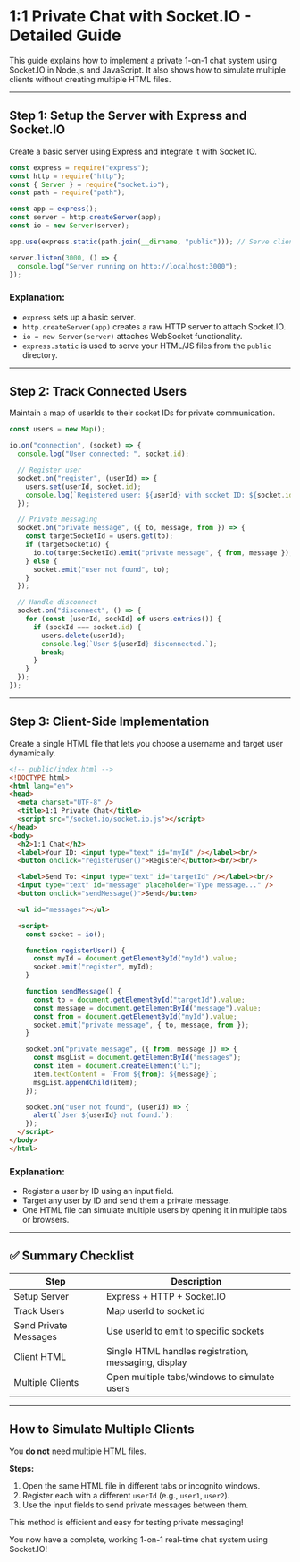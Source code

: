 # 1:1 Private Chat with Socket.IO - Detailed Guide

This guide explains how to implement a private 1-on-1 chat system using Socket.IO in Node.js and JavaScript. It also shows how to simulate multiple clients without creating multiple HTML files.

---

## Step 1: Setup the Server with Express and Socket.IO

Create a basic server using Express and integrate it with Socket.IO.

```js
const express = require("express");
const http = require("http");
const { Server } = require("socket.io");
const path = require("path");

const app = express();
const server = http.createServer(app);
const io = new Server(server);

app.use(express.static(path.join(__dirname, "public"))); // Serve client files

server.listen(3000, () => {
  console.log("Server running on http://localhost:3000");
});
```

### Explanation:

* `express` sets up a basic server.
* `http.createServer(app)` creates a raw HTTP server to attach Socket.IO.
* `io = new Server(server)` attaches WebSocket functionality.
* `express.static` is used to serve your HTML/JS files from the `public` directory.

---

## Step 2: Track Connected Users

Maintain a map of userIds to their socket IDs for private communication.

```js
const users = new Map();

io.on("connection", (socket) => {
  console.log("User connected: ", socket.id);

  // Register user
  socket.on("register", (userId) => {
    users.set(userId, socket.id);
    console.log(`Registered user: ${userId} with socket ID: ${socket.id}`);
  });

  // Private messaging
  socket.on("private message", ({ to, message, from }) => {
    const targetSocketId = users.get(to);
    if (targetSocketId) {
      io.to(targetSocketId).emit("private message", { from, message });
    } else {
      socket.emit("user not found", to);
    }
  });

  // Handle disconnect
  socket.on("disconnect", () => {
    for (const [userId, sockId] of users.entries()) {
      if (sockId === socket.id) {
        users.delete(userId);
        console.log(`User ${userId} disconnected.`);
        break;
      }
    }
  });
});
```

---

## Step 3: Client-Side Implementation

Create a single HTML file that lets you choose a username and target user dynamically.

```html
<!-- public/index.html -->
<!DOCTYPE html>
<html lang="en">
<head>
  <meta charset="UTF-8" />
  <title>1:1 Private Chat</title>
  <script src="/socket.io/socket.io.js"></script>
</head>
<body>
  <h2>1:1 Chat</h2>
  <label>Your ID: <input type="text" id="myId" /></label><br/>
  <button onclick="registerUser()">Register</button><br/><br/>

  <label>Send To: <input type="text" id="targetId" /></label><br/>
  <input type="text" id="message" placeholder="Type message..." />
  <button onclick="sendMessage()">Send</button>

  <ul id="messages"></ul>

  <script>
    const socket = io();

    function registerUser() {
      const myId = document.getElementById("myId").value;
      socket.emit("register", myId);
    }

    function sendMessage() {
      const to = document.getElementById("targetId").value;
      const message = document.getElementById("message").value;
      const from = document.getElementById("myId").value;
      socket.emit("private message", { to, message, from });
    }

    socket.on("private message", ({ from, message }) => {
      const msgList = document.getElementById("messages");
      const item = document.createElement("li");
      item.textContent = `From ${from}: ${message}`;
      msgList.appendChild(item);
    });

    socket.on("user not found", (userId) => {
      alert(`User ${userId} not found.`);
    });
  </script>
</body>
</html>
```

### Explanation:

* Register a user by ID using an input field.
* Target any user by ID and send them a private message.
* One HTML file can simulate multiple users by opening it in multiple tabs or browsers.

---

## ✅ Summary Checklist

| Step                  | Description                                          |
| --------------------- | ---------------------------------------------------- |
| Setup Server          | Express + HTTP + Socket.IO                           |
| Track Users           | Map userId to socket.id                              |
| Send Private Messages | Use userId to emit to specific sockets               |
| Client HTML           | Single HTML handles registration, messaging, display |
| Multiple Clients      | Open multiple tabs/windows to simulate users         |

---

## How to Simulate Multiple Clients

You **do not** need multiple HTML files.

**Steps:**

1. Open the same HTML file in different tabs or incognito windows.
2. Register each with a different `userId` (e.g., `user1`, `user2`).
3. Use the input fields to send private messages between them.

This method is efficient and easy for testing private messaging!

You now have a complete, working 1-on-1 real-time chat system using Socket.IO!
